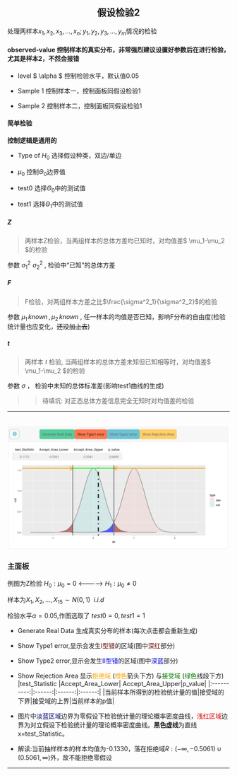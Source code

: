 ## <center>**假设检验2**</center>

处理两样本$x_1,x_2,x_3,...,x_n;y_1,y_2,y_3,...,y_m$情况的检验

#### observed-value 控制样本的真实分布，**非常强烈建议设置好参数后在进行检验，尤其是样本2，不然会报错**
  + level $ \alpha $ 控制检验水平，默认值0.05

  + Sample 1 控制样本一，控制面板同假设检验1

  + Sample 2 控制样本二，控制面板同假设检验1

#### 简单检验
  
  **控制逻辑是通用的**
    
  + Type of $H_0$ 选择假设种类，双边/单边

  + $\mu_0$ 控制$\Theta_0$边界值

  + test0 选择$\Theta_0$中的测试值

  + test1 选择$\Theta_1$中的测试值

##### Z

> 两样本Z检验，当两组样本的总体方差均已知时，对均值差$ \mu_1-\mu_2 $的检验

参数 $\sigma_1^2 \,  \, \sigma_2^2$ , 检验中“已知”的总体方差


##### F

> F检验，对两组样本方差之比$\frac{\sigma^2_1}{\sigma^2_2}$的检验

参数 $\mu_1 \, known \, ,\, \mu_2 \, known$ , 任一样本的均值是否已知，影响F分布的自由度(检验统计量也应变化，~~还没加上去~~)

##### t

> 两样本 $t$ 检验, 当两组样本的总体方差未知但已知相等时，对均值差$ \mu_1-\mu_2 $的检验

参数 $\sigma$ ， 检验中未知的总体标准差(影响test1曲线的生成)

>> 待填坑: 对正态总体方差信息完全无知时对均值差的检验

---
<h6 id='anchor4'></h6>

![OverView4](image/4-2.png)

### 主面板

例图为Z检验  $H_0: \mu_0 = 0$ <-----> $H_1: \mu_0 \neq 0$

样本为$X_1,X_2,...,X_{15} \sim N(0,1) \ \ i.i.d$  

检验水平$\alpha = 0.05$,作图选取了 $test0 = 0,test1 = 1$

+ Generate Real Data 生成真实分布的样本(每次点击都会重新生成)

+ Show Type1 error,显示会发生<font color="#660000">Ⅰ型错</font>的区域(图中<font color="#660000">深红</font>部分)

+ Show Type2 error,显示会发生<font color="#0000dd">Ⅱ型错</font>的区域(图中<font color="#0000dd">深蓝</font>部分)

+ Show Rejection Area 显示<font color="orange">拒绝域</font> (<font color="orange">橙色</font>箭头下方) 与<font color="green">接受域</font> (<font color="green">绿色</font>线段下方)
  |test_Statistic |Accept_Area_Lower| Accept_Area_Upper|p_value|
  |:----------:|:------:|:------:|:------:|
  |当前样本所得到的检验统计量的值|接受域的下界|接受域的上界|当前样本的p值|

+ 图片中<font color="#000066">淡蓝区域</font>边界为零假设下检验统计量的理论概率密度曲线，<font color="#dd0000">浅红区域</font>边界为对立假设下检验统计量的理论概率密度曲线。**黑色虚线**为直线x=test_Statistic。

+ 解读:当前抽样样本的样本均值为-0.1330，落在拒绝域$R: (-\infty,-0.5061) \cup (0.5061,\infty)$外，故不能拒绝零假设

---